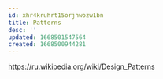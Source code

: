 ```yaml
---
id: xhr4kruhrt15orjhwozw1bn
title: Patterns
desc: ''
updated: 1668501547564
created: 1668500944281
---
```


https://ru.wikipedia.org/wiki/Design_Patterns